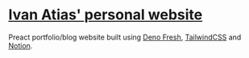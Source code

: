 # [Ivan Atias' personal website](https://ivanatias.dev)

Preact portfolio/blog website built using [Deno Fresh](https://fresh.deno.dev/),
[TailwindCSS](https://tailwindcss.com/) and [Notion](https://www.notion.so/).
